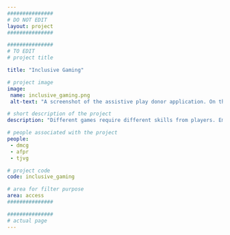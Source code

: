 ```yaml
---
###############
# DO NOT EDIT
layout: project
###############

###############
# TO EDIT
# project title

title: "Inclusive Gaming"

# project image
image:
 name: inclusive_gaming.png
 alt-text: "A screenshot of the assistive play donor application. On the top side it shows a screenshot of fruit ninja with two traces, of two different swipes. Below a list of options to annotate which actions those traces correspond to. Finally, in the last third of the image, a timeline is shown with the limits of each gestured identified by the app." # provide a short description for the image #a11y

# short description of the project
description: "Different games require different skills from players. Embracing this paradigm, we are exploring how to design inclusive games that thrive on mixed abilities."

# people associated with the project
people:
 - dmcg
 - afpr
 - tjvg

# project code
code: inclusive_gaming

# area for filter purpose
area: access
###############

###############
# actual page
---
```

